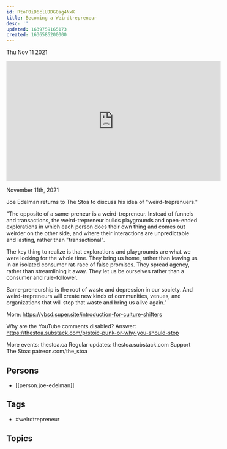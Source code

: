 ```yaml
---
id: RtoP0iD6clUJDG0ag4NxK
title: Becoming a Weirdtrepreneur
desc: ''
updated: 1639759165173
created: 1636585200000
---
```





Thu Nov 11 2021

<iframe width="560" height="315" src="https://www.youtube.com/embed/oFERYChvVKE" title="Becoming a Weirdtrepreneur w/ Joe Edelman" frameborder="0" allow="accelerometer; autoplay; clipboard-write; encrypted-media; gyroscope; picture-in-picture" allowfullscreen ></iframe>

November 11th, 2021

Joe Edelman returns to The Stoa to discuss his idea of "weird-treprenuers."

"The opposite of a same-preneur is a weird-trepreneur. Instead of funnels and transactions, the weird-trepreneur builds playgrounds and open-ended explorations in which each person does their own thing and comes out weirder on the other side, and where their interactions are unpredictable and lasting, rather than "transactional".

The key thing to realize is that explorations and playgrounds are what we were looking for the whole time. They bring us home, rather than leaving us in an isolated consumer rat-race of false promises. They spread agency, rather than streamlining it away. They let us be ourselves rather than a consumer and rule-follower.

Same-preneurship is the root of waste and depression in our society. And weird-trepreneurs will create new kinds of communities, venues, and organizations that will stop that waste and bring us alive again."

More: https://vbsd.super.site/introduction-for-culture-shifters

Why are the YouTube comments disabled? Answer: https://thestoa.substack.com/p/stoic-punk-or-why-you-should-stop

More events: thestoa.ca
Regular updates: thestoa.substack.com
Support The Stoa: patreon.com/the_stoa

## Persons

- [[person.joe-edelman]]

## Tags

- #weirdtrepreneur

## Topics



